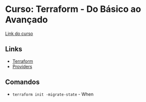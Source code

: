 # Curso: Terraform - Do Básico ao Avançado

[Link do curso](https://uciandt.udemy.com/course/terraform-do-basico-ao-avancado)

## Links
- [Terraform](https://www.terraform.io/)
- [Providers](https://registry.terraform.io/browse/providers)

## Comandos
- `terraform init -migrate-state` - When